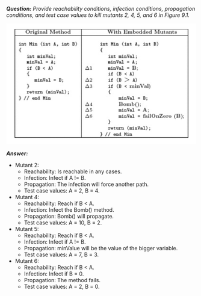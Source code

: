 *__Question:__ Provide reachability conditions, infection conditions, propagation conditions, and test case values to kill mutants 2, 4, 5, and 6 in Figure 9.1.*

!["images](Exercise-9.2.1-image.png)

*__Answer:__*
- Mutant 2:
  - Reachability: Is reachable in any cases.
  - Infection: Infect if A != B.
  - Propagation: The infection will force another path.
  - Test case values: A = 2, B = 4.
- Mutant 4:
    - Reachability: Reach if B < A.
    - Infection: Infect the Bomb() method.
    - Propagation: Bomb() will propagate.
    - Test case values: A = 10, B = 2.
- Mutant 5:
    - Reachability: Reach if B < A.
    - Infection: Infect if A != B.
    - Propagation: minValue will be the value of the bigger variable.
    - Test case values: A = 7, B = 3.
- Mutant 6:
    - Reachability: Reach if B < A.
    - Infection: Infect if B = 0.
    - Propagation: The method fails.
    - Test case values: A = 2, B = 0.